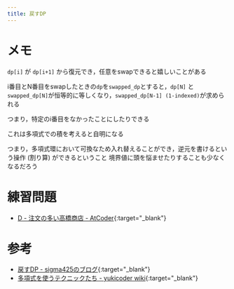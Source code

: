 ```yaml
---
title: 戻すDP
---
```


# メモ

`dp[i]` が `dp[i+1]` から復元でき，任意をswapできると嬉しいことがある

i番目とN番目をswapしたときの`dp`を`swapped_dp`とすると，`dp[N]` と `swapped_dp[N]`が恒等的に等しくなり，`swapped_dp[N-1] (1-indexed)`が求められる 

つまり，特定のi番目をなかったことにしたりできる

これは多項式での積を考えると自明になる

つまり，多項式環において可換なため入れ替えることができ，逆元を書けるという操作 (割り算) ができるということ
境界値に頭を悩ませたりすることも少なくなるだろう

# 練習問題

* [D - 注文の多い高橋商店 - AtCoder](https://arc028.contest.atcoder.jp/tasks/arc028_4){:target="_blank"}<!--_-->

# 参考

* [戻すDP - sigma425のブログ](http://sigma425.hatenablog.com/entry/2015/07/31/121439){:target="_blank"}<!--_-->
* [多項式を使うテクニックたち - yukicoder wiki](https://yukicoder.me/wiki/polynomial_techniques){:target="_blank"}<!--_-->

